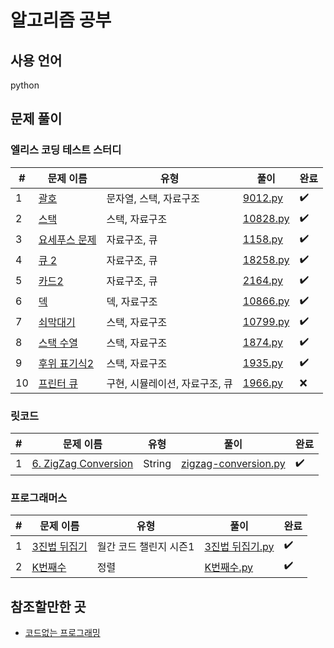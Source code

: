 # 알고리즘 공부

## 사용 언어

python

## 문제 풀이

### 엘리스 코딩 테스트 스터디

|#|문제 이름|유형|풀이|완료|
|-----|------------------------------|-------------------------|----------|------|
|1|[괄호](https://www.acmicpc.net/problem/9012)|문자열, 스택, 자료구조|[9012.py](./baekjoon/03_9012)|✔️|
|2|[스택](https://www.acmicpc.net/problem/10828)|스택, 자료구조|[10828.py](./baekjoon/02_10828)|✔️|
|3|[요세푸스 문제](https://www.acmicpc.net/problem/1158)|자료구조, 큐|[1158.py](./baekjoon/01_1158)|✔️|
|4|[큐 2](https://www.acmicpc.net/problem/18258)|자료구조, 큐|[18258.py](./baekjoon/04_18258)|✔️|
|5|[카드2](https://www.acmicpc.net/problem/2164)|자료구조, 큐|[2164.py](./baekjoon/05_2164)|✔️|
|6|[덱](https://www.acmicpc.net/problem/10866)|덱, 자료구조|[10866.py](./baekjoon/06_10866)|✔️|
|7|[쇠막대기](https://www.acmicpc.net/problem/10799)|스택, 자료구조|[10799.py](./baekjoon/09_10799)|✔️|
|8|[스택 수열](https://www.acmicpc.net/problem/1874)|스택, 자료구조|[1874.py](./baekjoon/07_1874)|✔️|
|9|[후위 표기식2](https://www.acmicpc.net/problem/1935)|스택, 자료구조|[1935.py](./baekjoon/08_1935)|✔️|
|10|[프린터 큐](https://www.acmicpc.net/problem/1966)|구현, 시뮬레이션, 자료구조, 큐|[1966.py](./baekjoon/10_1966)|❌|

### 릿코드

|#|문제 이름|유형|풀이|완료|
|-----|------------------------------|-------------------------|----------|------|
|1|[6. ZigZag Conversion](https://leetcode.com/problems/zigzag-conversion/)|String|[zigzag-conversion.py](./leetcode/6.%20ZigZag%20Conversion)|✔️|

### 프로그래머스

|#|문제 이름|유형|풀이|완료|
|-----|------------------------------|-------------------------|----------|------|
|1|[3진법 뒤집기](https://programmers.co.kr/learn/courses/30/lessons/68935)|월간 코드 챌린지 시즌1|[3진법 뒤집기.py](./programmers/%EC%9B%94%EA%B0%84%20%EC%BD%94%EB%93%9C%20%EC%B1%8C%EB%A6%B0%EC%A7%80%20%EC%8B%9C%EC%A6%8C1/3%EC%A7%84%EB%B2%95%20%EB%92%A4%EC%A7%91%EA%B8%B0)|✔️|
|2|[K번째수](https://programmers.co.kr/learn/courses/30/lessons/42748?language=csharp)|정렬|[K번째수.py](./programmers/%EC%A0%95%EB%A0%AC/K%EB%B2%88%EC%A7%B8%EC%88%98)|✔️|

## 참조할만한 곳

* [코드없는 프로그래밍](https://www.youtube.com/channel/UCHcG02L6TSS-StkSbqVy6Fg)
